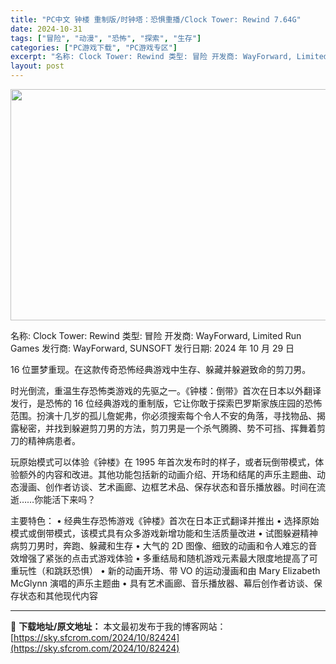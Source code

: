 ```yaml
---
title: "PC中文 钟楼 重制版/时钟塔：恐惧重播/Clock Tower: Rewind 7.64G"
date: 2024-10-31
tags: ["冒险", "动漫", "恐怖", "探索", "生存"]
categories: ["PC游戏下载", "PC游戏专区"]
excerpt: "名称: Clock Tower: Rewind 类型: 冒险 开发商: WayForward, Limited Run Games 发行商: WayForward, SUNSOFT 发行日期: 2024 年 10 月 29 日 16 位噩梦重现。在这款传奇恐怖经典游戏中生存、躲藏并躲避致命的剪刀男。&hellip;"
layout: post
---
```


<img class="aligncenter size-full wp-image-82425" src="https://sky.sfcrom.com/wp-content/uploads/2024/10/2024103103373078.webp" alt="" width="660" height="370" />

名称: Clock Tower: Rewind
类型: 冒险
开发商: WayForward, Limited Run Games
发行商: WayForward, SUNSOFT
发行日期: 2024 年 10 月 29 日

16 位噩梦重现。在这款传奇恐怖经典游戏中生存、躲藏并躲避致命的剪刀男。

时光倒流，重温生存恐怖类游戏的先驱之一。《钟楼：倒带》首次在日本以外翻译发行，是恐怖的 16 位经典游戏的重制版，它让你敢于探索巴罗斯家族庄园的恐怖范围。扮演十几岁的孤儿詹妮弗，你必须搜索每个令人不安的角落，寻找物品、揭露秘密，并找到躲避剪刀男的方法，剪刀男是一个杀气腾腾、势不可挡、挥舞着剪刀的精神病患者。

玩原始模式可以体验《钟楼》在 1995 年首次发布时的样子，或者玩倒带模式，体验额外的内容和改进。其他功能包括新的动画介绍、开场和结尾的声乐主题曲、动态漫画、创作者访谈、艺术画廊、边框艺术品、保存状态和音乐播放器。时间在流逝……你能活下来吗？

主要特色：
• 经典生存恐怖游戏《钟楼》首次在日本正式翻译并推出
• 选择原始模式或倒带模式，该模式具有众多游戏新增功能和生活质量改进
• 试图躲避精神病剪刀男时，奔跑、躲藏和生存
• 大气的 2D 图像、细致的动画和令人难忘的音效增强了紧张的点击式游戏体验
• 多重结局和随机游戏元素最大限度地提高了可重玩性（和跳跃恐惧）
• 新的动画开场、带 VO 的运动漫画和由 Mary Elizabeth McGlynn 演唱的声乐主题曲
• 具有艺术画廊、音乐播放器、幕后创作者访谈、保存状态和其他现代内容

---
📖 **下载地址/原文地址：** 本文最初发布于我的博客网站：[https://sky.sfcrom.com/2024/10/82424](https://sky.sfcrom.com/2024/10/82424)
